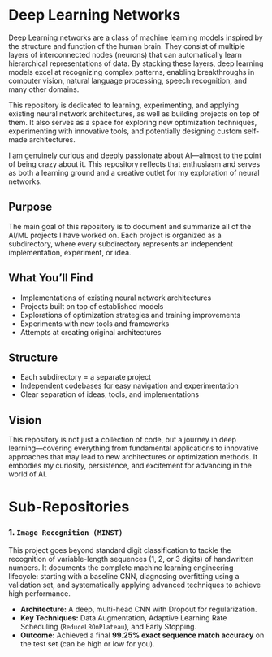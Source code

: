 # Deep Learning Networks

Deep Learning networks are a class of machine learning models inspired by the structure and function of the human brain. They consist of multiple layers of interconnected nodes (neurons) that can automatically learn hierarchical representations of data. By stacking these layers, deep learning models excel at recognizing complex patterns, enabling breakthroughs in computer vision, natural language processing, speech recognition, and many other domains.  

This repository is dedicated to learning, experimenting, and applying existing neural network architectures, as well as building projects on top of them. It also serves as a space for exploring new optimization techniques, experimenting with innovative tools, and potentially designing custom self-made architectures.  

I am genuinely curious and deeply passionate about AI—almost to the point of being crazy about it. This repository reflects that enthusiasm and serves as both a learning ground and a creative outlet for my exploration of neural networks.  

## Purpose  
The main goal of this repository is to document and summarize all of the AI/ML projects I have worked on. Each project is organized as a subdirectory, where every subdirectory represents an independent implementation, experiment, or idea.  

## What You’ll Find  
- Implementations of existing neural network architectures  
- Projects built on top of established models  
- Explorations of optimization strategies and training improvements  
- Experiments with new tools and frameworks  
- Attempts at creating original architectures  

## Structure  
- Each subdirectory = a separate project  
- Independent codebases for easy navigation and experimentation  
- Clear separation of ideas, tools, and implementations  

## Vision  
This repository is not just a collection of code, but a journey in deep learning—covering everything from fundamental applications to innovative approaches that may lead to new architectures or optimization methods. It embodies my curiosity, persistence, and excitement for advancing in the world of AI.  

# Sub-Repositories

### 1. `Image Recognition (MINST)`

This project goes beyond standard digit classification to tackle the recognition of variable-length sequences (1, 2, or 3 digits) of handwritten numbers. It documents the complete machine learning engineering lifecycle: starting with a baseline CNN, diagnosing overfitting using a validation set, and systematically applying advanced techniques to achieve high performance.

-   **Architecture:** A deep, multi-head CNN with Dropout for regularization.
-   **Key Techniques:** Data Augmentation, Adaptive Learning Rate Scheduling (`ReduceLROnPlateau`), and Early Stopping.
-   **Outcome:** Achieved a final **99.25% exact sequence match accuracy** on the test set (can be high or low for you).
